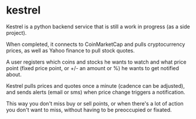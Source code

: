 # kestrel

Kestrel is a python backend service that is still a work in progress (as a side project). 

When completed, it connects to CoinMarketCap and pulls cryptocurrency prices, as well as Yahoo finance to pull stock quotes. 

A user registers which coins and stocks he wants to watch and what price point (fixed price point, or +/- an amount or %) he wants to get notified about. 

Kestrel pulls prices and quotes once a minute (cadence can be adjusted), and sends alerts (email or sms) when price change triggers a notification. 

This way you don't miss buy or sell points, or when there's a lot of action you don't want to miss, without having to be preoccupied or fixated.
